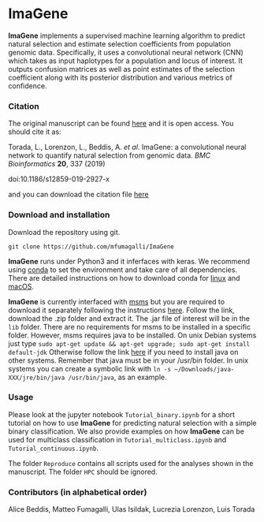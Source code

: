 # ImaGene

**ImaGene** implements a supervised machine learning algorithm to predict natural selection and estimate selection coefficients from population genomic data.
Specifically, it uses a convolutional neural network (CNN) which takes as input haplotypes for a population and locus of interest.
It outputs confusion matrices as well as point estimates of the selection coefficient along with its posterior distribution and various metrics of confidence.

### Citation

The original manuscript can be found [here](https://bmcbioinformatics.biomedcentral.com/articles/10.1186/s12859-019-2927-x) and it is open access.
You should cite it as:

Torada, L., Lorenzon, L., Beddis, A. _et al_. ImaGene: a convolutional neural network to quantify natural selection from genomic data. _BMC Bioinformatics_ __20__, 337 (2019)

doi:10.1186/s12859-019-2927-x

and you can download the citation file [here](citeme.ris)

### Download and installation

Download the repository using git.
```
git clone https://github.com/mfumagalli/ImaGene
```

**ImaGene** runs under Python3 and it inferfaces with keras.
We recommend using [conda](https://conda.io/docs/index.html) to set the environment and take care of all dependencies.
There are detailed instructions on how to download conda for [linux](https://conda.io/docs/user-guide/install/linux.html) and [macOS](https://conda.io/docs/user-guide/install/macos.html).

**ImaGene** is currently interfaced with [msms](https://www.mabs.at/ewing/msms/index.shtml) but you are required to download it separately following the instructions [here](https://www.mabs.at/ewing/msms/download.shtml).
Follow the link, download the .zip folder and extract it.
The .jar file of interest will be in the `lib` folder.
There are no requirements for msms to be installed in a specific folder.
However, msms requires java to be installed.
On unix Debian systems just type `sudo apt-get update && apt-get upgrade; sudo apt-get install default-jdk`
Otherwise follow the link [here](https://www.java.com/en/download/) if you need to install java on other systems.
Remember that java must be in your /usr/bin folder.
In unix systems you can create a symbolic link with `ln -s ~/Downloads/java-XXX/jre/bin/java /usr/bin/java`, as an example.

### Usage

Please look at the jupyter notebook `Tutorial_binary.ipynb` for a short tutorial on
how to use **ImaGene** for predicting natural selection with a simple binary classification.
We also provide examples on how **ImaGene** can be used for multiclass classification in `Tutorial_multiclass.ipynb` and `Tutorial_continuous.ipynb`.

The folder `Reproduce` contains all scripts used for the analyses shown in the manuscript.
The folder `HPC` should be ignored.

### Contributors (in alphabetical order)
Alice Beddis, Matteo Fumagalli, Ulas Isildak, Lucrezia Lorenzon, Luis Torada



